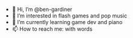 - 👋 Hi, I’m @ben-gardiner
- 👀 I’m interested in flash games and pop music
- 🌱 I’m currently learning game dev and piano
- 📫 How to reach me: with words
